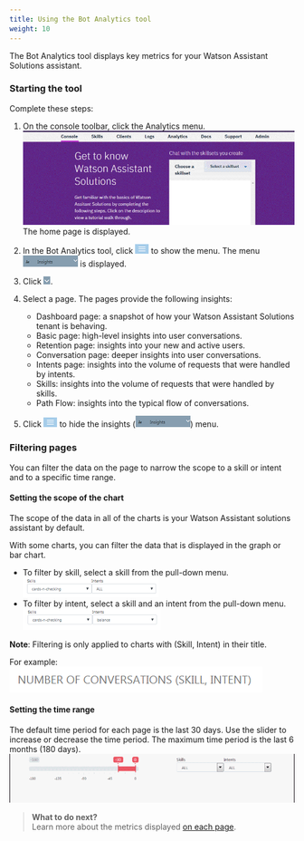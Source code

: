 ```yaml
---
title: Using the Bot Analytics tool
weight: 10
---
```


The Bot Analytics tool displays key metrics for your Watson Assistant Solutions assistant.  

### Starting the tool

Complete these steps:
1. On the console toolbar, click the Analytics menu.
![Start](launch.gif) The home page is displayed.
2. In the Bot Analytics tool, click 
![tribar](tribar.png) to show the menu. The menu ![tribar](insights_menu.PNG) is displayed.
3. Click ![launch](insights_drop_down.png).
4. Select a page. The pages provide the following insights:

    - Dashboard page: a snapshot of how your Watson Assistant Solutions tenant is behaving.
    - Basic page: high-level insights into user conversations.
    - Retention page: insights into your new and active users.
    - Conversation page: deeper insights into user conversations.
    - Intents page: insights into the volume of requests that were handled by intents.
    - Skills: insights into the volume of requests that were handled by skills.
    - Path Flow: insights into the typical flow of conversations.
5. Click ![tribar](tribar.png) to hide the insights (![launch](insights_menu.PNG)) menu.
 
### Filtering pages

You can filter the data on the page to narrow the scope to a skill or intent and to a specific time range. 

#### Setting the scope of the chart

The scope of the data in all of the charts is your Watson Assistant solutions assistant by default. 

With some charts, you can filter the data that is displayed in the graph or bar chart.

- To filter by skill, select a skill from the pull-down menu.<br> ![Setting the time range](users_skill_filter.PNG)
- To filter by intent, select a skill and an intent from the pull-down menu.<br> ![Setting the time range](users_intent_filter.PNG)

**Note**: Filtering is only applied to charts with (Skill, Intent) in their title.

For example:
![Filter in the title](title_filter.PNG)

#### Setting the time range

The default time period for each page is the last 30 days.  Use the slider to increase or decrease the time period. The maximum time period is the last 6 months (180 days).
![Setting the time range](time_range.gif)

> **What to do next?**<br>
Learn more about the metrics displayed [on each page]({{site.baseurl}}/analytics/analytics_pages).